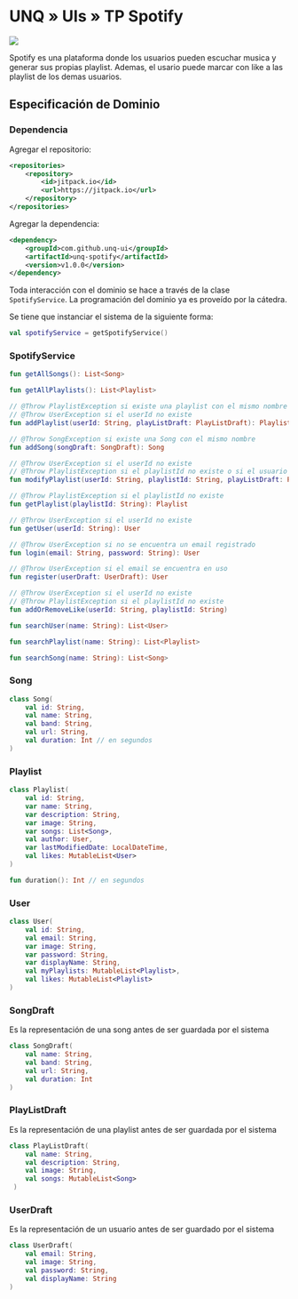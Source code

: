 # UNQ » UIs » TP Spotify

[![](https://jitpack.io/v/unq-ui/unq-spotify.svg)](https://jitpack.io/#unq-ui/unq-spotify)


Spotify es una plataforma donde los usuarios pueden escuchar musica y generar sus propias playlist. Ademas, el usario puede marcar con like a las playlist de los demas usuarios.

## Especificación de Dominio

### Dependencia

Agregar el repositorio:

```xml
<repositories>
    <repository>
        <id>jitpack.io</id>
        <url>https://jitpack.io</url>
    </repository>
</repositories>
```

Agregar la dependencia:

```xml
<dependency>
    <groupId>com.github.unq-ui</groupId>
    <artifactId>unq-spotify</artifactId>
    <version>v1.0.0</version>
</dependency>
```

Toda interacción con el dominio se hace a través de la clase `SpotifyService`. La programación del dominio ya es proveído por la cátedra.

Se tiene que instanciar el sistema de la siguiente forma:

```kotlin
val spotifyService = getSpotifyService()
```

### SpotifyService

```kotlin
fun getAllSongs(): List<Song>

fun getAllPlaylists(): List<Playlist>

// @Throw PlaylistException si existe una playlist con el mismo nombre o la lista de temas es vacia
// @Throw UserException si el userId no existe
fun addPlaylist(userId: String, playListDraft: PlayListDraft): Playlist

// @Throw SongException si existe una Song con el mismo nombre
fun addSong(songDraft: SongDraft): Song

// @Throw UserException si el userId no existe
// @Throw PlaylistException si el playlistId no existe o si el usuario que quiere modificarla no es el dueño de la playlist
fun modifyPlaylist(userId: String, playlistId: String, playListDraft: PlayListDraft): Playlist

// @Throw PlaylistException si el playlistId no existe
fun getPlaylist(playlistId: String): Playlist

// @Throw UserException si el userId no existe
fun getUser(userId: String): User

// @Throw UserException si no se encuentra un email registrado
fun login(email: String, password: String): User

// @Throw UserException si el email se encuentra en uso
fun register(userDraft: UserDraft): User

// @Throw UserException si el userId no existe
// @Throw PlaylistException si el playlistId no existe
fun addOrRemoveLike(userId: String, playlistId: String)

fun searchUser(name: String): List<User>

fun searchPlaylist(name: String): List<Playlist>

fun searchSong(name: String): List<Song>

```

### Song

```kotlin
class Song(
    val id: String,
    val name: String,
    val band: String,
    val url: String,
    val duration: Int // en segundos
)
```

### Playlist

```kotlin
class Playlist(
    val id: String,
    var name: String,
    var description: String,
    var image: String,
    var songs: List<Song>,
    val author: User,
    var lastModifiedDate: LocalDateTime,
    val likes: MutableList<User>
)

fun duration(): Int // en segundos

```

### User

```kotlin
class User(
    val id: String,
    val email: String,
    var image: String,
    var password: String,
    var displayName: String,
    val myPlaylists: MutableList<Playlist>,
    val likes: MutableList<Playlist>
)
```

### SongDraft

Es la representación de una song antes de ser guardada por el sistema

```kotlin
class SongDraft(
    val name: String,
    val band: String,
    val url: String,
    val duration: Int
)
```

### PlayListDraft

Es la representación de una playlist antes de ser guardada por el sistema

```kotlin
class PlayListDraft(
    val name: String,
    val description: String,
    val image: String,
    val songs: MutableList<Song>
 )
```

### UserDraft

Es la representación de un usuario antes de ser guardado por el sistema

```kotlin
class UserDraft(
    val email: String,
    val image: String,
    val password: String,
    val displayName: String
)
```


